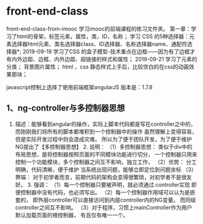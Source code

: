 # front-end-class
front-end-class-from-imooc
学习imooc的前端课程的练习文件夹。
第一章：学习了html的骨架，标签元素，属性，类，ID，名称；
学习 CSS 的5种选择器：元素选择器html元素、类名选择器class、ID选择器、名称选择器name、通配符选择器*; 
2019-09-19
学习了CSS 的盒子模型-技术重点在边框——因为有了边框才有内外边距、边框、内外边距、超链接的样式和属性；
2019-09-21
学习了元素的分类；
背景图片属性；
html ，css 静态样式上手后，比较空白的在css的动画效果那块；

javascript控制上选择了使用前端框架angularJS 版本是：1.7.8

 ## 1、ng-controller与多控制器思想

   1. 描述：能够看到angular的操作，实际上脚本代码都是写在controller之中的，
        而刚刚我们将所有的脚本都堆积到一个控制器中的操作
        虽然理解上变得容易，但是实际开发过程中则会造成灾难。
        所以为了便于团队开发，为了便于维护
        NG提出了【多控制器思想】
    2. 说明：
        （1）多控制器思想：
            类似于div中的布局思想，是将控制器按照页面的不同模块功能进行切分，
            一个控制器只用来控制一个功能模块，多个控制器之间互不影响，独立工作，
        （2）优势：
            分工明确，代码清晰，便于维护
            当系统出现问题，能够立即定位到问题坐标
        （3）弊端：
            对于初学者而言，前期代码的架构会变得很繁琐，对初学者不是很友好。
    3. 强调：
        （1）每一个控制器只要被声明，就必须通过.controller实现
            即便控制器中没有代码，也必须写出。
        （2）每一个控制器作用域可以认为是嵌套的，
            即外层controller可以直接访问到内层controller内的NG变量。
            而同级controller之间互不影响。
        （3）对于程序，习惯上mainController作为用户默认加载页面的根控制器，
            有且仅有唯一一个。

